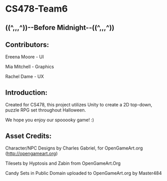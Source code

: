 # CS478-Team6

((^,,,^))--Before Midnight--((^,,,^))
---------------------------------------------

Contributors:
-------------

Ereena Moore - UI

Mia Mitchell - Graphics

Rachel Dame - UX

Introduction:
-------------

Created for CS478, this project utilizes Unity to create a 2D top-down, puzzle RPG set throughout Halloween. 

We hope you enjoy our spooooky game! :)




Asset Credits:
-------------
Character/NPC Designs by Charles Gabriel, for OpenGameArt.org (http://opengameart.org)

Tilesets by Hyptosis and Zabin from OpenGameArt.Org

Candy Sets in Public Domain uploaded to OpenGameArt.org by Master484
